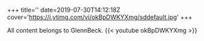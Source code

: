 +++
title=''
date=2019-07-30T14:12:18Z
cover='https://i.ytimg.com/vi/okBpDWKYXmg/sddefault.jpg'
+++

All content belongs to GlennBeck.
{{< youtube okBpDWKYXmg >}}
